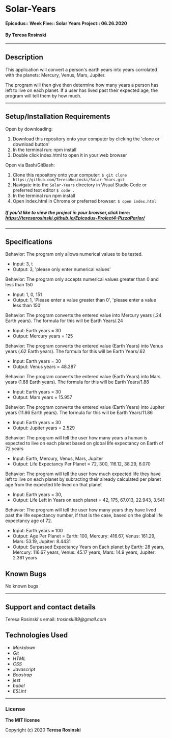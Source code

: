 # Solar-Years

#### Epicodus:: Week Five:: Solar Years Project:: 06.26.2020

#### By Teresa Rosinski 

---

## Description
This application will convert a person's earth years into years corrolated with the planets: Mercury, Venus, Mars, Jupiter. 

The program will then give then determine how many years a person has left to live on each planet. If a user has lived past their expected age, the program will tell them by how much. 


---

## Setup/Installation Requirements
Open by downloading:
1. Download this repository onto your computer by clicking the 'clone or download button'
2. In the terminal run: npm install
3. Double click index.html to open it in your web browser

Open via Bash/GitBash:
1. Clone this repository onto your computer:
`$ git clone https://github.com/TeresaRosinski/Solar-Years.git`
2. Navigate into the `Solar-Years` directory in Visual Studio Code or preferred text editor
`$ code .`
3. In the terminal run npm install
4. Open index.html in Chrome or preferred browser:
`$ open index.html`

##### If you'd like to view the project in your browser,click here: https://teresarosinski.github.io/Epicodus-Project4-PizzaParlor/

---

## Specifications

Behavior: The program only allows numerical values to be tested.  
* Input: 3, t        
* Output: 3, 'please only enter numerical values' 

Behavior: The program only accepts numerical values greater than 0 and less than  150     
* Input: 1, 0, 151     
* Output: 1, 'Please enter a value greater than 0', 'please enter a value less than 150'

Behavior: The program converts the entered value into Mercury years (.24 Earth years). The formula for this will be Earth Years/.24     
* Input: Earth years = 30       
* Output: Mercury years = 125

Behavior: The program converts the entered value (Earth Years) into Venus years (.62 Earth years). The formula for this will be Earth Years/.62     
* Input: Earth years = 30       
* Output: Venus years = 48.387

Behavior: The program converts the entered value (Earth Years) into Mars years (1.88 Earth years). The formula for this will be Earth Years/1.88     
* Input: Earth years = 30       
* Output: Mars years = 15.957

Behavior: The program converts the entered value (Earth Years) into Jupiter years (11.86 Earth years). The formula for this will be Earth Years/11.86     
* Input: Earth years = 30       
* Output: Jupiter years = 2.529

Behavior: The program will tell the user how many years a human is expected to live on each planet based on global life expectancy on Earth of 72 years
* Input: Earth, Mercury, Venus, Mars, Jupiter       
* Output: Life Expectancy Per Planet = 72, 300, 116.12, 38.29, 6.070

Behavior: The program will tell the user how much expected life they have left to live on each planet by subracting their already calculated per planet age from the expected life lived on that planet
* Input: Earth years = 30,        
* Output: Life Left in Years on each planet = 42, 175, 67.013, 22.943, 3.541

Behavior: The program will tell the user how many years they have lived past the life expectancy number, if that is the case, based on the global life expectancy age of 72.
* Input: Earth years = 100 
* Output: Age Per Planet = Earth: 100, Mercury: 416.67, Venus: 161.29, Mars: 53.19, Jupiter: 8.4431       
* Output: Surpassed Expectancy Years on Each planet by Earth: 28 years, Mercury: 116.67 years, Venus: 45.17 years, Mars: 14.9 years, Jupiter: 2.361 years 

## Known Bugs

No known bugs

---
## Support and contact details

Teresa Rosinski's email: 
_trosinski89@gmail.com_

## Technologies Used

* _Markdown_
* _Git_
* _HTML_
* _CSS_ 
* _Javascript_
* _Boostrap_
* _jest_
* _babel_
* _ESLint_



---
### License

**The MIT license**

Copyright (c) 2020 **Teresa Rosinski**